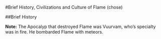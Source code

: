 #Brief History, Civilizations and Culture of Flame (chose)

##Brief History

**Note:** The Apocalyp that destroyed Flame was Vuurvam, who’s specialty was in fire. He bombarded Flame with meteors.

